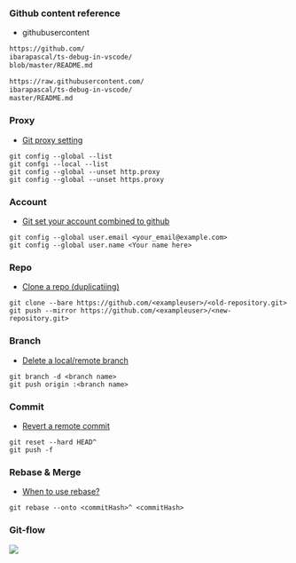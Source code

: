 
### Github content reference

- githubusercontent

```html
https://github.com/
ibarapascal/ts-debug-in-vscode/
blob/master/README.md

https://raw.githubusercontent.com/
ibarapascal/ts-debug-in-vscode/
master/README.md
```

### Proxy

- [Git proxy setting](https://stackoverflow.com/questions/783811/getting-git-to-work-with-a-proxy-server)

```shell
git config --global --list
git confgi --local --list
git config --global --unset http.proxy
git config --global --unset https.proxy
```

### Account

- [Git set your account combined to github](https://kbroman.org/github_tutorial/pages/first_time.html)

```shell
git config --global user.email <your_email@example.com>
git config --global user.name <Your name here>
```

### Repo

- [Clone a repo (duplicatiing)](https://help.github.com/en/articles/duplicating-a-repository)

```shell
git clone --bare https://github.com/<exampleuser>/<old-repository.git>
git push --mirror https://github.com/<exampleuser>/<new-repository.git>
```

### Branch

- [Delete a local/remote branch](http://www-creators.com/en/archives/4422)

```shell
git branch -d <branch name>
git push origin :<branch name>
```

### Commit

- [Revert a remote commit](https://stackoverflow.com/questions/8901542/how-to-delete-a-git-commit-from-log-like-it-had-never-existed)

```shell
git reset --hard HEAD^
git push -f
```

### Rebase & Merge

- [When to use rebase?]()

```shell
git rebase --onto <commitHash>^ <commitHash>
```

### Git-flow

![](https://img.scoop.it/mFCSgNSKkmh5omYEUXi2sIXXXL4j3HpexhjNOf_P3YmryPKwJ94QGRtDb3Sbc6KY)


